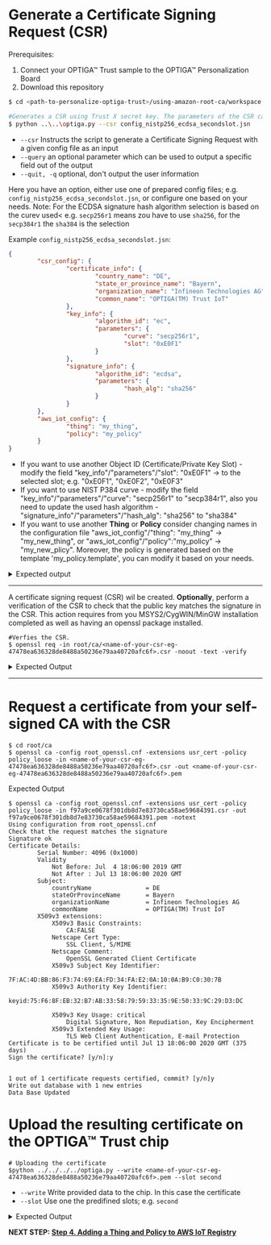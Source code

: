 # Generate a Certificate Signing Request (CSR)

Prerequisites:
1. Connect your OPTIGA™ Trust sample to the OPTIGA™ Personalization Board
2. Download this repository

```bash
$ cd <path-to-personalize-optiga-trust>/using-amazon-root-ca/workspace

#Generates a CSR using Trust X secret key. The parameters of the CSR can be found in config.jsn
$ python ..\..\optiga.py --csr config_nistp256_ecdsa_secondslot.jsn	
```
* `--csr` Instructs the script to generate a Certificate Signing Request with a given config file as an input
* `--query` an optional parameter which can be used to output a specific field out of the output
* `--quit, -q` optional, don't output the user information

Here you have an option, either use one of prepared config files; e.g. `config_nistp256_ecdsa_secondslot.jsn`, or configure one based on your needs.
Note: For the ECDSA signature hash algorithm selection is based on the curev used< e.g. `secp256r1` means zou have to use `sha256`, for the `secp384r1` the `sha384` is the selection  

Example `config_nistp256_ecdsa_secondslot.jsn`:

```json
{
        "csr_config": {
                "certificate_info": {
                        "country_name": "DE",
                        "state_or_province_name": "Bayern",
                        "organization_name": "Infineon Technologies AG",
                        "common_name": "OPTIGA(TM) Trust IoT"
                },
                "key_info": {
                        "algorithm_id": "ec",
                        "parameters": {
                                "curve": "secp256r1",
                                "slot": "0xE0F1"
                        }
                },
                "signature_info": {
                        "algorithm_id": "ecdsa",
                        "parameters": {
                                "hash_alg": "sha256"
                        }
                }
        },
        "aws_iot_config": {
                "thing": "my_thing",
                "policy": "my_policy"
        }
}
```

* If you want to use another Object ID (Certificate/Private Key Slot) - modify the field "key_info"/"parameters"/"slot": "0xE0F1"
-> to the selected slot; e.g. "0xE0F1", "0xE0F2", "0xE0F3"
* If you want to use NIST P384 curve - modify the field "key_info"/"parameters"/"curve": "secp256r1" to "secp384r1", also you need to update the used hash algorithm -  "signature_info"/"parameters"/"hash_alg": "sha256" to "sha384"
* If you want to use another **Thing** or **Policy** consider changing names in the configuration file "aws_iot_config"/"thing": "my_thing" -> "my_new_thing", or "aws_iot_config"/"policy":"my_policy" -> "my_new_plicy". Moreover, the policy is generated based on the template 'my_policy.template', you can modify it based on your needs.

<details>
<summary>Expected output</summary>

```console
Your configuration is following:
{
    "certificate_info": {
        "common_name": "OPTIGA(TM) Trust IoT",
        "country_name": "DE",
        "organization_name": "Infineon Technologies AG",
        "state_or_province_name": "Bayern"
    },
    "key_info": {
        "algorithm_id": "ec",
        "parameters": {
            "curve": "secp256r1",
            "slot": "0xE0F1"
        }
    },
    "signature_info": {
        "algorithm_id": "ecdsa",
        "parameters": {
            "hash_alg": "sha256"
        }
    }
}
{'filename': '47478ea636328de8488a50236e79aa40720afc6f.csr', 'public_key': '0342000421d44d1bbe9f0357fc4ca506f38399c016457d0c3d419f284fd318c1ef7ef41b215e3a45570cb2700a1ba375fd4d6f1562f66afe519b4295e26b7a6bb432540b'}
```
</details>

***

A certificate signing request (CSR) wil be created. **Optionally**, perform a verification of the CSR to check that the public key matches the signature in the CSR. This action requires from you MSYS2/CygWIN/MinGW installation completed as well as having an openssl package installed.

```console
#Verfies the CSR.
$ openssl req -in root/ca/<name-of-your-csr-eg-47478ea636328de8488a50236e79aa40720afc6f>.csr -noout -text -verify
```
<details>
<summary>Expected Output</summary>

```console
Certificate Request:
    Data:
        Version: 0 (0x0)
        Subject: C=DE, ST=Bayern, O=Infineon Technologies AG, CN=OPTIGA(TM) Trust IoT
        Subject Public Key Info:
            Public Key Algorithm: id-ecPublicKey
                Public-Key: (256 bit)
                pub:
                    04:21:d4:4d:1b:be:9f:03:57:fc:4c:a5:06:f3:83:
                    99:c0:16:45:7d:0c:3d:41:9f:28:4f:d3:18:c1:ef:
                    7e:f4:1b:21:5e:3a:45:57:0c:b2:70:0a:1b:a3:75:
                    fd:4d:6f:15:62:f6:6a:fe:51:9b:42:95:e2:6b:7a:
                    6b:b4:32:54:0b
                ASN1 OID: prime256v1
                NIST CURVE: P-256
        Attributes:
        Requested Extensions:
            X509v3 Basic Constraints:
                CA:FALSE
            X509v3 Extended Key Usage:
                TLS Web Server Authentication, TLS Web Client Authentication
            X509v3 Key Usage: critical
                Digital Signature, Key Encipherment
    Signature Algorithm: ecdsa-with-SHA256
         30:44:02:20:04:aa:6c:83:15:5c:89:46:bc:85:fb:9e:5b:b5:
         28:88:2d:59:c5:95:17:74:44:9f:a8:90:1e:0b:d4:8c:62:74:
         02:20:69:a1:7e:78:32:0d:87:d1:8d:61:07:90:88:10:c2:23:
         e0:ee:5a:5f:00:9c:a7:66:99:49:d8:79:c1:00:97:b8
verify OK
```
</details>

***

# Request a certificate from your self-signed CA with the CSR

```console
$ cd root/ca
$ openssl ca -config root_openssl.cnf -extensions usr_cert -policy policy_loose -in <name-of-your-csr-eg-47478ea636328de8488a50236e79aa40720afc6f>.csr -out <name-of-your-csr-eg-47478ea636328de8488a50236e79aa40720afc6f>.pem
```

<deatils>
<summary>Expected Output</summary>

```console
$ openssl ca -config root_openssl.cnf -extensions usr_cert -policy policy_loose -in f97a9ce0678f301db8d7e83730ca58ae59684391.csr -out f97a9ce0678f301db8d7e83730ca58ae59684391.pem -notext
Using configuration from root_openssl.cnf
Check that the request matches the signature
Signature ok
Certificate Details:
        Serial Number: 4096 (0x1000)
        Validity
            Not Before: Jul  4 18:06:00 2019 GMT
            Not After : Jul 13 18:06:00 2020 GMT
        Subject:
            countryName               = DE
            stateOrProvinceName       = Bayern
            organizationName          = Infineon Technologies AG
            commonName                = OPTIGA(TM) Trust IoT
        X509v3 extensions:
            X509v3 Basic Constraints:
                CA:FALSE
            Netscape Cert Type:
                SSL Client, S/MIME
            Netscape Comment:
                OpenSSL Generated Client Certificate
            X509v3 Subject Key Identifier:
                7F:AC:4D:BB:86:F3:74:69:EA:FD:34:FA:E2:0A:10:0A:B9:C0:30:7B
            X509v3 Authority Key Identifier:
                keyid:75:F6:8F:EB:32:B7:AB:33:58:79:59:33:35:9E:50:33:9C:29:D3:DC

            X509v3 Key Usage: critical
                Digital Signature, Non Repudiation, Key Encipherment
            X509v3 Extended Key Usage:
                TLS Web Client Authentication, E-mail Protection
Certificate is to be certified until Jul 13 18:06:00 2020 GMT (375 days)
Sign the certificate? [y/n]:y


1 out of 1 certificate requests certified, commit? [y/n]y
Write out database with 1 new entries
Data Base Updated
```
</details>

# Upload the resulting certificate on the OPTIGA™ Trust chip

```console
# Uploading the certificate
$python ../../../../optiga.py --write <name-of-your-csr-eg-47478ea636328de8488a50236e79aa40720afc6f>.pem --slot second
```
* `--write` Write provided data to the chip. In this case the certificate
* `--slot` Use one the predifined slots; e.g. `second`

<details>
<summary>Expected Output</summary>

```console
Your are going to write the following file:
-----BEGIN CERTIFICATE-----
MIIC0TCCAbmgAwIBAgIVALmaH1acmr608DlaqGY85JlQTh+nMA0GCSqGSIb3DQEB
CwUAME0xSzBJBgNVBAsMQkFtYXpvbiBXZWIgU2VydmljZXMgTz1BbWF6b24uY29t
IEluYy4gTD1TZWF0dGxlIFNUPVdhc2hpbmd0b24gQz1VUzAeFw0xOTA2MDUxNzQ2
MTBaFw00OTEyMzEyMzU5NTlaMGAxCzAJBgNVBAYTAkRFMQ8wDQYDVQQIDAZCYXll
cm4xITAfBgNVBAoMGEluZmluZW9uIFRlY2hub2xvZ2llcyBBRzEdMBsGA1UEAwwU
T1BUSUdBKFRNKSBUcnVzdCBJb1QwWTATBgcqhkjOPQIBBggqhkjOPQMBBwNCAASL
EB9ueiqRJy25snptYqV8FGJRt/sZGKAtVJYTks1jb/vPboKmxNtrQ7gYwxG6oRI2
zr7IxLZ6gehTUCD58Yzuo2AwXjAfBgNVHSMEGDAWgBTH2N2DqyO96bRF13DBcRjY
JCY9MDAdBgNVHQ4EFgQUqrD6FLnwLKAeCVtmqpRU4WVgLFEwDAYDVR0TAQH/BAIw
ADAOBgNVHQ8BAf8EBAMCB4AwDQYJKoZIhvcNAQELBQADggEBAFb/JMbxbBuG4FoY
ZngWz10yOHh0oE46EwZP4DsEXFhbdl30c+j70U65QM/6hyQCzakDodMYURcXUXkT
9OVRNRxQHXfYqdGl/v32Onl7GHp/I/ToftQWGIPeWu6dMzzdnPhm6P9npsQfKR39
vTcDEllVTX2iEwiXqSUnvfWVE/hr7/nTPsVeK3hD0jn42JEqYFBSZwICkG0E5kPc
yVSQe3x2jvPrp36+t3+m8elH5t1Vzx9uN2tyDxTVsc+iI9pe3IBdNtoRnmAeMyjA
UI5ieko2W26EsFNhEFRZwRO3KEker8WyxOPI6vPRQlhfz0bq2aUayVj3tB3DUKE5
rH5E17Q=
-----END CERTIFICATE-----

Certificate has been written

```
</details>

**NEXT STEP: [Step 4. Adding a Thing and Policy to AWS IoT Registry ](https://github.com/ayushev/personalize-optiga-trust/blob/master/using-amazon-and-self-signed-ca/step-4-attach-aws-thing-and-policy.md)**
